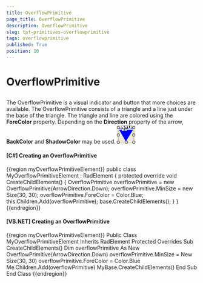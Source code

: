 ```yaml
---
title: OverflowPrimitive
page_title: OverflowPrimitive
description: OverflowPrimitive
slug: tpf-primitives-overflowprimitive
tags: overflowprimitive
published: True
position: 10
---
```


# OverflowPrimitive



## 

The OverflowPrimitive is a visual indicator and button that more choices are available. The OverflowPrimitive consists of a
          triangle and a line just under the base of the triangle. The triangle and line are colored using the __ForeColor__ property.
          Depending on the __Direction__ property of the arrow, __BackColor__ and
          __ShadowColor__ may be used.
        ![tpf-primitives-overflowprimitive 001](images/tpf-primitives-overflowprimitive001.png)

#### __[C#] Creating an OverflowPrimitive__

{{region myOverflowPrimitiveElement}}
	    public class MyOverflowPrimitiveElement : RadElement
	    {
	        protected override void CreateChildElements()
	        {
	            OverflowPrimitive overflowPrimitive = new OverflowPrimitive(ArrowDirection.Down);
	            overflowPrimitive.MinSize = new Size(30, 30);
	            overflowPrimitive.ForeColor = Color.Blue;
	            this.Children.Add(overflowPrimitive);
	            base.CreateChildElements();
	        }
	    }
	{{endregion}}



#### __[VB.NET] Creating an OverflowPrimitive__

{{region myOverflowPrimitiveElement}}
	Public Class MyOverflowPrimitiveElement
	    Inherits RadElement
	    Protected Overrides Sub CreateChildElements()
	        Dim overflowPrimitive As New OverflowPrimitive(ArrowDirection.Down)
	        overflowPrimitive.MinSize = New Size(30, 30)
	        overflowPrimitive.ForeColor = Color.Blue
	        Me.Children.Add(overflowPrimitive)
	        MyBase.CreateChildElements()
	    End Sub
	End Class
	{{endregion}}


